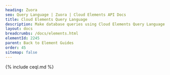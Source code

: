 ```yaml
---
heading: Zuora
seo: Query Language | Zuora | Cloud Elements API Docs
title: Cloud Elements Query Language
description: Make database queries using Cloud Elements Query Language.
layout: docs
breadcrumbs: /docs/elements.html
elementId: 2245
parent: Back to Element Guides
order: 45
sitemap: false
---
```


{% include ceql.md %}
